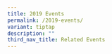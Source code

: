 ```yaml
---
title: 2019 Events
permalink: /2019-events/
variant: tiptap
description: ""
third_nav_title: Related Events
---
```


